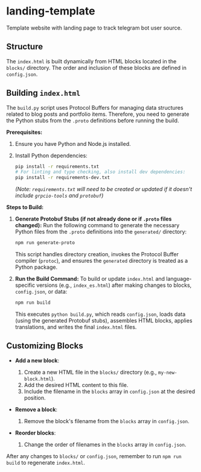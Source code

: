 # landing-template

Template website with landing page to track telegram bot user source.

## Structure

The `index.html` is built dynamically from HTML blocks located in the
`blocks/` directory. The order and inclusion of these blocks are defined
in `config.json`.

## Building `index.html`

The `build.py` script uses Protocol Buffers for managing data structures related to blog posts and portfolio items. Therefore, you need to generate the Python stubs from the `.proto` definitions before running the build.

**Prerequisites:**

1. Ensure you have Python and Node.js installed.
2. Install Python dependencies:

    ```bash
    pip install -r requirements.txt
    # For linting and type checking, also install dev dependencies:
    pip install -r requirements-dev.txt
    ```

    *(Note: `requirements.txt` will need to be created or updated if it doesn't include `grpcio-tools` and `protobuf`)*

**Steps to Build:**

1. **Generate Protobuf Stubs (if not already done or if `.proto` files changed):**
    Run the following command to generate the necessary Python files from the `.proto` definitions into the `generated/` directory:

    ```bash
    npm run generate-proto
    ```

    This script handles directory creation, invokes the Protocol Buffer compiler (`protoc`), and ensures the `generated` directory is treated as a Python package.

2. **Run the Build Command:**
    To build or update `index.html` and language-specific versions (e.g., `index_es.html`) after making changes to blocks, `config.json`, or data:

    ```bash
    npm run build
    ```

    This executes `python build.py`, which reads `config.json`, loads data (using the generated Protobuf stubs), assembles HTML blocks, applies translations, and writes the final `index.html` files.

## Customizing Blocks

- **Add a new block**:

    1. Create a new HTML file in the `blocks/` directory (e.g., `my-new-block.html`).
    2. Add the desired HTML content to this file.
    3. Include the filename in the `blocks` array in `config.json` at the desired position.

- **Remove a block**:

    1. Remove the block's filename from the `blocks` array in `config.json`.

- **Reorder blocks**:

    1. Change the order of filenames in the `blocks` array in `config.json`.

After any changes to `blocks/` or `config.json`, remember to run
`npm run build` to regenerate `index.html`.
